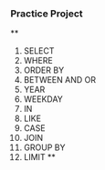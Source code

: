 ### Practice Project
**
1. SELECT
2. WHERE
3. ORDER BY
4. BETWEEN AND OR
5. YEAR
6. WEEKDAY
7. IN
8. LIKE
9. CASE
10. JOIN
11. GROUP BY
12. LIMIT
**
